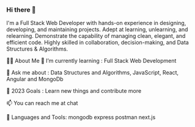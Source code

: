 ### Hi there 👋
I'm a Full Stack Web Developer with hands-on experience in designing, developing, and maintaining projects. Adept at learning, unlearning, and relearning. Demonstrate the capability of managing clean, elegant, and efficient code. Highly skilled in collaboration, decision-making, and Data Structures & Algorithms.
    

🙋‍♂️ About Me
🌱 I’m currently learning : Full Stack Web Development

💬 Ask me about : Data Structures and Algorithms, JavaScript, React, Angular and MongoDb

🥅 2023 Goals : Learn new things and contribute more

📫 You can reach me at chat

🚀 Languages and Tools:
      mongodb express postman  next.js



<!--
**may182/may182** is a ✨ _special_ ✨ repository because its `README.md` (this file) appears on your GitHub profile.

Here are some ideas to get you started:

- 🔭 I’m currently working on ...
- 🌱 I’m currently learning ...
- 👯 I’m looking to collaborate on ...
- 🤔 I’m looking for help with ...
- 💬 Ask me about ...
- 📫 How to reach me: ...
- 😄 Pronouns: ...
- ⚡ Fun fact: ...
-->
